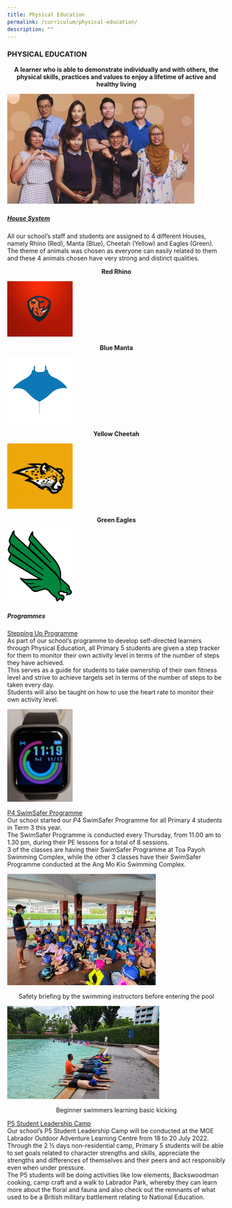 ```yaml
---
title: Physical Education
permalink: /curriculum/physical-education/
description: ""
---
```

### PHYSICAL EDUCATION

<p align="center"><b>A learner who is able to demonstrate individually and with others, the physical skills, practices and values to enjoy a lifetime of active and healthy living</b></p>

![pe1.jpg](/images/pe1.jpg)

##### <u>House System</u>

All our school’s staff and students are assigned to 4 different Houses, namely Rhino (Red), Manta (Blue), Cheetah (Yellow) and Eagles (Green). The theme of animals was chosen as everyone can easily related to them and these 4 animals chosen have very strong and distinct qualities.

<p align="center"><b>Red Rhino</b></p>

<img src="/images/redrhino.jpg" style="width:30%"/>

<p align="center"><b>Blue Manta</b></p>

<img src="/images/bluemanta.png" style="width:30%"/>

<p align="center"><b>Yellow Cheetah</b></p>

<img src="/images/yellowcheetah.png" style="width:30%"/>

<p align="center"><b>Green Eagles</b></p>

<img src="/images/greeneagle.png" style="width:30%"/>


##### Programmes

<u>Stepping Up Programme</u> <br>
As part of our school’s programme to develop self-directed learners through Physical Education, all Primary 5 students are given a step tracker for them to monitor their own activity level in terms of the number of steps they have achieved. <br>
This serves as a guide for students to take ownership of their own fitness level and strive to achieve targets set in terms of the number of steps to be taken every day. <br>
Students will also be taught on how to use the heart rate to monitor their own activity level.

<img src="/images/2%20(4).jpg" style="width:30%"/>

<u>P4 SwimSafer Programme</u> <br>
Our school started our P4 SwimSafer Programme for all Primary 4 students in Term 3 this year. <br>
The SwimSafer Programme is conducted every Thursday, from 11.00 am to 1.30 pm, during their PE lessons for a total of 8 sessions. <br>
3 of the classes are having their SwimSafer Programme at Toa Payoh Swimming Complex, while the other 3 classes have their SwimSafer Programme conducted at the Ang Mo Kio Swimming Complex.

![swim.jpg](/images/swim.jpg)

<p align="center">Safety briefing by the swimming instructors before entering the pool
</p>
  
![swim2.jpg](/images/swim2.jpg)

<p align="center">Beginner swimmers learning basic kicking  </p>


<u>P5 Student Leadership Camp</u> <br>
Our school’s P5 Student Leadership Camp will be conducted at the MOE Labrador Outdoor Adventure Learning Centre from 18 to 20 July 2022. <br>
Through the 2 ½ days non-residential camp, Primary 5 students will be able to set goals related to character strengths and skills, appreciate the strengths and differences of themselves and their peers and act responsibly even when under pressure. <br>
The P5 students will be doing activities like low elements, Backswoodman cooking, camp craft and a walk to Labrador Park, whereby they can learn more about the floral and fauna and also check out the remnants of what used to be a British military battlement relating to National Education.